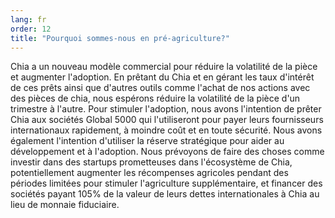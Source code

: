 ```yaml
---
lang: fr
order: 12
title: "Pourquoi sommes-nous en pré-agriculture?"
---
```


Chia a un nouveau modèle commercial pour réduire la volatilité de la pièce et augmenter l'adoption. En prêtant du Chia et en gérant les taux d'intérêt de ces prêts ainsi que d'autres outils comme l'achat de nos actions avec des pièces de chia, nous espérons réduire la volatilité de la pièce d'un trimestre à l'autre. Pour stimuler l'adoption, nous avons l'intention de prêter Chia aux sociétés Global 5000 qui l'utiliseront pour payer leurs fournisseurs internationaux rapidement, à moindre coût et en toute sécurité. Nous avons également l'intention d'utiliser la réserve stratégique pour aider au développement et à l'adoption. Nous prévoyons de faire des choses comme investir dans des startups prometteuses dans l'écosystème de Chia, potentiellement augmenter les récompenses agricoles pendant des périodes limitées pour stimuler l'agriculture supplémentaire, et financer des sociétés payant 105% de la valeur de leurs dettes internationales à Chia au lieu de monnaie fiduciaire.
